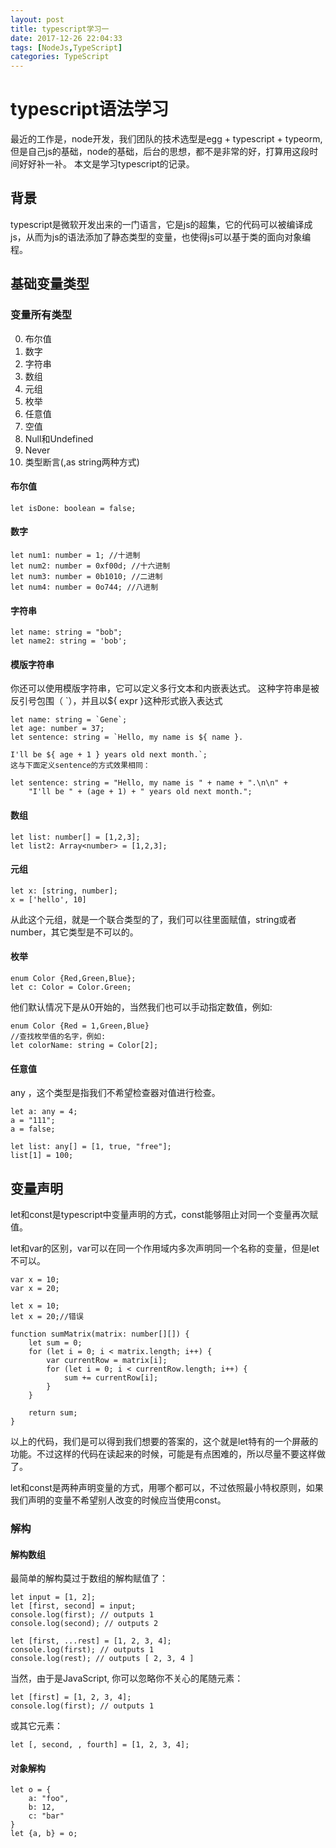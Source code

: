 ```yaml
---
layout: post
title: typescript学习一
date: 2017-12-26 22:04:33
tags: [NodeJs,TypeScript]
categories: TypeScript
---
```


# typescript语法学习

最近的工作是，node开发，我们团队的技术选型是egg + typescript + typeorm,但是自己js的基础，node的基础，后台的思想，都不是非常的好，打算用这段时间好好补一补。
本文是学习typescript的记录。

## 背景

typescript是微软开发出来的一门语言，它是js的超集，它的代码可以被编译成js，从而为js的语法添加了静态类型的变量，也使得js可以基于类的面向对象编程。

## 基础变量类型

### 变量所有类型

0. 布尔值
1. 数字
2. 字符串
3. 数组
4. 元组
5. 枚举
6. 任意值
7. 空值
8. Null和Undefined
9. Never
10. 类型断言(<string>,as string两种方式)

#### 布尔值

```
let isDone: boolean = false;
```

#### 数字

```
let num1: number = 1; //十进制
let num2: number = 0xf00d; //十六进制
let num3: number = 0b1010; //二进制
let num4: number = 0o744; //八进制
```

#### 字符串

```
let name: string = "bob";
let name2: string = 'bob';
```

#### 模版字符串

你还可以使用模版字符串，它可以定义多行文本和内嵌表达式。 这种字符串是被反引号包围（ `），并且以${ expr }这种形式嵌入表达式

```
let name: string = `Gene`;
let age: number = 37;
let sentence: string = `Hello, my name is ${ name }.

I'll be ${ age + 1 } years old next month.`;
这与下面定义sentence的方式效果相同：

let sentence: string = "Hello, my name is " + name + ".\n\n" +
    "I'll be " + (age + 1) + " years old next month.";
```

#### 数组

```
let list: number[] = [1,2,3];
let list2: Array<number> = [1,2,3];
```

#### 元组

```
let x: [string, number];
x = ['hello', 10]
```

从此这个元组，就是一个联合类型的了，我们可以往里面赋值，string或者number，其它类型是不可以的。

#### 枚举

```
enum Color {Red,Green,Blue};
let c: Color = Color.Green;
```

他们默认情况下是从0开始的，当然我们也可以手动指定数值，例如:

```
enum Color {Red = 1,Green,Blue}
//查找枚举值的名字，例如:
let colorName: string = Color[2];
```

#### 任意值

any ，这个类型是指我们不希望检查器对值进行检查。

```
let a: any = 4;
a = "111";
a = false;
```

```
let list: any[] = [1, true, "free"];
list[1] = 100;
```

## 变量声明

let和const是typescript中变量声明的方式，const能够阻止对同一个变量再次赋值。

let和var的区别，var可以在同一个作用域内多次声明同一个名称的变量，但是let不可以。

```
var x = 10;
var x = 20;

let x = 10;
let x = 20;//错误

```

```
function sumMatrix(matrix: number[][]) {
    let sum = 0;
    for (let i = 0; i < matrix.length; i++) {
        var currentRow = matrix[i];
        for (let i = 0; i < currentRow.length; i++) {
            sum += currentRow[i];
        }
    }

    return sum;
}
```

以上的代码，我们是可以得到我们想要的答案的，这个就是let特有的一个屏蔽的功能。不过这样的代码在读起来的时候，可能是有点困难的，所以尽量不要这样做了。


let和const是两种声明变量的方式，用哪个都可以，不过依照最小特权原则，如果我们声明的变量不希望别人改变的时候应当使用const。

### 解构

#### 解构数组
最简单的解构莫过于数组的解构赋值了：

```
let input = [1, 2];
let [first, second] = input;
console.log(first); // outputs 1
console.log(second); // outputs 2
```

```
let [first, ...rest] = [1, 2, 3, 4];
console.log(first); // outputs 1
console.log(rest); // outputs [ 2, 3, 4 ]
```

当然，由于是JavaScript, 你可以忽略你不关心的尾随元素：

```
let [first] = [1, 2, 3, 4];
console.log(first); // outputs 1
```
或其它元素：
```
let [, second, , fourth] = [1, 2, 3, 4];
```

#### 对象解构
```
let o = {
    a: "foo",
    b: 12,
    c: "bar"
}
let {a, b} = o;
```

